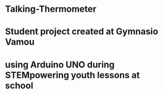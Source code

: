 # Talking-Thermometer
# Student project created at Gymnasio Vamou
# using Arduino UNO during STEMpowering youth lessons at school
